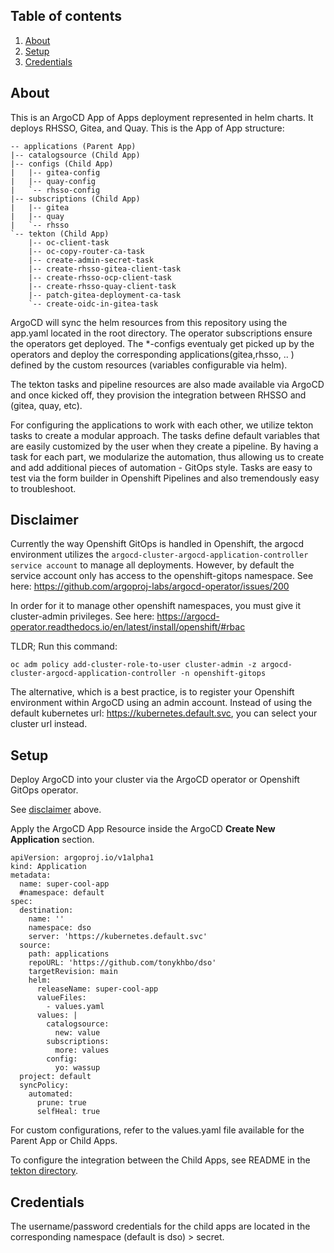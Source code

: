 ## Table of contents

1. [About](##about)
2. [Setup](##setup)
3. [Credentials](##credentials)


## About

This is an ArgoCD App of Apps deployment represented in helm charts. It deploys RHSSO, Gitea, and Quay. This is the App of App structure: 

    -- applications (Parent App)
    |-- catalogsource (Child App)
    |-- configs (Child App)
    |   |-- gitea-config
    |   |-- quay-config
    |   `-- rhsso-config
    |-- subscriptions (Child App)
    |   |-- gitea
    |   |-- quay
    |   `-- rhsso
    `-- tekton (Child App)
        |-- oc-client-task
        |-- oc-copy-router-ca-task
        |-- create-admin-secret-task
        |-- create-rhsso-gitea-client-task
        |-- create-rhsso-ocp-client-task
        |-- create-rhsso-quay-client-task
        |-- patch-gitea-deployment-ca-task
        `-- create-oidc-in-gitea-task

ArgoCD will sync the helm resources from this repository using the app.yaml located in the root directory. The operator subscriptions ensure the operators get deployed. The *-configs eventualy get picked up by the operators and deploy the corresponding applications(gitea,rhsso, .. ) defined by the custom resources (variables configurable via helm). 

The tekton tasks and pipeline resources are also made available via ArgoCD and once kicked off, they provision the integration between RHSSO and (gitea, quay, etc). 

For configuring the applications to work with each other, we utilize tekton tasks to create a modular approach. The tasks define default variables that are easily customized by the user when they create a pipeline. By having a task for each part, we modularize the automation, thus allowing us to create and add additional pieces of automation - GitOps style. Tasks are easy to test via the form builder in Openshift Pipelines and also tremendously easy to troubleshoot. 

## Disclaimer

Currently the way Openshift GitOps is handled in Openshift, the argocd environment utilizes the ```argocd-cluster-argocd-application-controller service account``` to manage all deployments. However, by default the service account only has access to the openshift-gitops namespace. See here:
https://github.com/argoproj-labs/argocd-operator/issues/200


In order for it to manage other openshift namespaces, you must give it cluster-admin privileges. See here: https://argocd-operator.readthedocs.io/en/latest/install/openshift/#rbac

TLDR; Run this command: 

```
oc adm policy add-cluster-role-to-user cluster-admin -z argocd-cluster-argocd-application-controller -n openshift-gitops
```

The alternative, which is a best practice, is to register your Openshift environment within ArgoCD using an admin account. Instead of using the default kubernetes url: https://kubernetes.default.svc, you can select your cluster url instead. 

## Setup 

Deploy ArgoCD into your cluster via the ArgoCD operator or Openshift GitOps operator.

See [disclaimer](##disclaimer) above.

Apply the ArgoCD App Resource inside the ArgoCD **Create New Application** section.

```
apiVersion: argoproj.io/v1alpha1
kind: Application
metadata:
  name: super-cool-app
  #namespace: default
spec:
  destination:
    name: ''
    namespace: dso
    server: 'https://kubernetes.default.svc'
  source:
    path: applications
    repoURL: 'https://github.com/tonykhbo/dso'
    targetRevision: main
    helm:
      releaseName: super-cool-app
      valueFiles:
        - values.yaml
      values: |
        catalogsource:
          new: value
        subscriptions:
          more: values
        config:
          yo: wassup
  project: default
  syncPolicy:
    automated:
      prune: true
      selfHeal: true

```

For custom configurations, refer to the values.yaml file available for the Parent App or Child Apps. 

To configure the integration between the Child Apps, see README in the [tekton directory](https://github.com/tonykhbo/dso/tree/app-of-apps-tobo/tekton). 

## Credentials

The username/password credentials for the child apps are located in the corresponding namespace (default is dso) > secret. 

